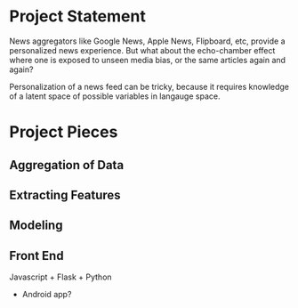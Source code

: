 # Project Statement

News aggregators like Google News, Apple News, Flipboard, etc, provide a
personalized news experience. But what about the echo-chamber effect where one
is exposed to unseen media bias, or the same articles again and again?

Personalization of a news feed can be tricky, because it requires knowledge of
a latent space of possible variables in langauge space.

# Project Pieces

## Aggregation of Data

## Extracting Features

## Modeling

## Front End

Javascript + Flask + Python

- Android app?
